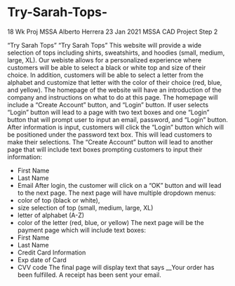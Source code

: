 # Try-Sarah-Tops-
18 Wk Proj MSSA
Alberto Herrera
23 Jan 2021
MSSA CAD
Project Step 2


“Try  Sarah Tops”
“Try Sarah Tops” This website will provide a wide selection of tops including shirts, sweatshirts, and hoodies (small, medium, large, XL). 
Our webiste allows for a personalized experience where customers will be able to select a black or white top and size of their choice.  In addition, customers will be able to select a letter from the alphabet and customize that letter with the color of their choice (red, blue, and yellow). 
The homepage of the website will have an introduction of the company and instructions on what to do at this page. The homepage will include a “Create Account” button, and “Login” button.
If user selects “Login” button will lead to a page with two text boxes and one “Login” button that will prompt user to input an email, password, and “Login” button. After information is input, customers will click the “Login” button which will be positioned under the password text box. This will lead customers to make their selections.
 The “Create Account” button will lead to another page that will include text boxes prompting customers to input their information:
+	First Name
+	Last Name
+	Email 
 After login, the customer will click on a “OK” button and will lead to the next page. The next page will have multiple dropdown menus:
+	color of top (black or white), 
+	size selection of top (small, medium, large, XL)
+	letter of alphabet (A-Z)
+	color of the letter (red, blue, or yellow)
The next page will be the payment page which will include text boxes:
+	First Name
+	Last Name
+	Credit Card Information
+	 Exp date of Card
+	CVV code
The final page will display text that says __Your order has been fulfilled. A receipt has been sent your email.





